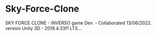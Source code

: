 # Sky-Force-Clone
SKY FORCE CLONE -  INVERSO game Dev. - Collaborated 13/06/2022. version Unity 3D - 2019.4.33f1 LTS...
